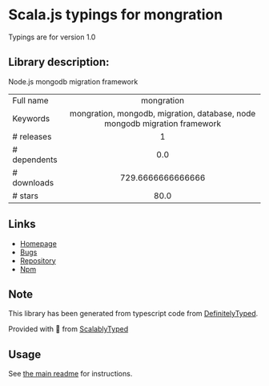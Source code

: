 
# Scala.js typings for mongration

Typings are for version 1.0

## Library description:
Node.js mongodb migration framework

|                    |                 |
| ------------------ | :-------------: |
| Full name          | mongration |
| Keywords           | mongration, mongodb, migration, database, node mongodb migration framework |
| # releases         | 1 |
| # dependents       | 0.0 |
| # downloads        | 729.6666666666666 |
| # stars            | 80.0 |

## Links
- [Homepage](https://github.com/awapps/mongration#readme)
- [Bugs](https://github.com/awapps/mongration/issues)
- [Repository](https://github.com/awapps/mongration)
- [Npm](https://www.npmjs.com/package/mongration)
    


## Note
This library has been generated from typescript code from [DefinitelyTyped](https://definitelytyped.org).

Provided with :purple_heart: from [ScalablyTyped](https://github.com/oyvindberg/ScalablyTyped)

## Usage
See [the main readme](../../readme.md) for instructions.


